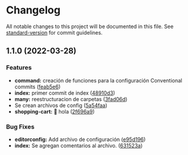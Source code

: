 # Changelog

All notable changes to this project will be documented in this file. See [standard-version](https://github.com/conventional-changelog/standard-version) for commit guidelines.

## 1.1.0 (2022-03-28)


### Features

* **command:** creación de funciones para la configuración  Conventional commits ([feab5e6](https://github.com/MauricioMiramontes/convencional-commits-esp/commit/feab5e63e83b4f9fc2f87f28a6ae97fa9fd1b444))
* **index:** primer commit de index ([48910d3](https://github.com/MauricioMiramontes/convencional-commits-esp/commit/48910d35077427b4fc71ad216dbd55c1d5fc79e1))
* **many:** reestructuracion de carpetas ([3fad06d](https://github.com/MauricioMiramontes/convencional-commits-esp/commit/3fad06de19db0e4a0ebd64cf818ad7419d69bbcb))
* Se crean archivos de config ([5a54faa](https://github.com/MauricioMiramontes/convencional-commits-esp/commit/5a54faa43f04df0d5999517f04db9f64296ab418))
* **shopping-cart:** 🔨  hola ([2f696a9](https://github.com/MauricioMiramontes/convencional-commits-esp/commit/2f696a95da1ef008029d9000626bb74276f6a084))


### Bug Fixes

* **editorconfig:** Add archivo de configuración ([e95d196](https://github.com/MauricioMiramontes/convencional-commits-esp/commit/e95d1969922e73bf8f3c740a234b0971146b7fda))
* **index:** Se agregan comentarios al archivo. ([631523a](https://github.com/MauricioMiramontes/convencional-commits-esp/commit/631523a84df0e7e8c8afd903ee8077a8fca51221))
